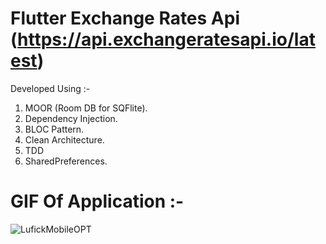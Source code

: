 # Flutter Exchange Rates Api (https://api.exchangeratesapi.io/latest)

Developed Using :-
1. MOOR (Room DB for SQFlite).
2. Dependency Injection.
3. BLOC Pattern.
4. Clean Architecture.
5. TDD
6. SharedPreferences.


# GIF Of Application :-
![LufickMobileOPT](https://user-images.githubusercontent.com/25646373/94419598-a5069800-01a0-11eb-97d0-41dd072cb533.gif)



